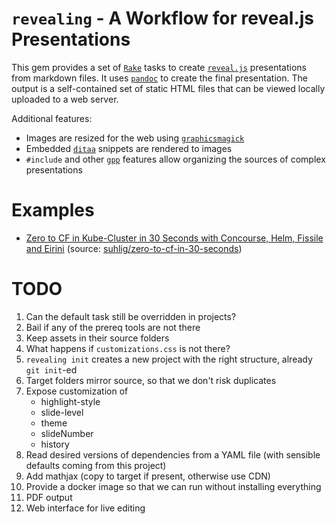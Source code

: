 # `revealing` - A Workflow for reveal.js Presentations

This gem provides a set of [`Rake`](https://github.com/ruby/rake) tasks to create [`reveal.js`](https://revealjs.com) presentations from markdown files. It uses [`pandoc`](https://pandoc.org/) to create the final presentation. The output is a self-contained set of static HTML files that can be viewed locally uploaded to a web server.

Additional features:

* Images are resized for the web using [`graphicsmagick`](http://www.graphicsmagick.org/)
* Embedded [`ditaa`](http://ditaa.sourceforge.net/) snippets are rendered to images
* `#include` and other [`gpp`](https://logological.org/gpp) features allow organizing the sources of complex presentations

# Examples

* [Zero to CF in Kube-Cluster in 30 Seconds with Concourse, Helm, Fissile and Eirini](http://zero2cfin30s.eirini.cf/) (source: [suhlig/zero-to-cf-in-30-seconds](https://github.com/suhlig/zero-to-cf-in-30-seconds))

# TODO

1. Can the default task still be overridden in projects?
1. Bail if any of the prereq tools are not there
1. Keep assets in their source folders
1. What happens if `customizations.css` is not there?
1. `revealing init` creates a new project with the right structure, already `git init`-ed
1. Target folders mirror source, so that we don't risk duplicates
1. Expose customization of
   * highlight-style
   * slide-level
   * theme
   * slideNumber
   * history
1. Read desired versions of dependencies from a YAML file (with sensible defaults coming from this project)
1. Add mathjax (copy to target if present, otherwise use CDN)
1. Provide a docker image so that we can run without installing everything
1. PDF output
1. Web interface for live editing
